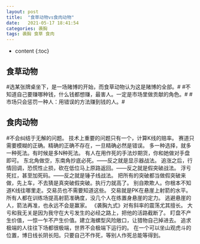 ```yaml
---
layout: post
title:  "食草动物vs食肉动物"
date:   2021-05-17 18:41:54
categories: 袭胸
tags: 袭胸 食草 食肉
---
```


* content
{:toc}

## 食草动物
   #选某张牌桌坐下，是一场赌博的开始，而食草动物认为这是赌博的全部。#
   #不知道自己要赚哪种钱，什么钱都想赚，最害人。一定是市场里做贡献的角色。#
   #市场只会惩罚一种人：用错误的方法赚到钱的人。#

## 食肉动物
   #不会纠结于无解的问题。
   技术上重要的问题只有一个，计算K线的赔率。
   赛道只需要模糊的正确。精确的正确不存在，一旦精确必然是错误。
   多一种选择，就多一种死法。有时候是多N种死法。
   有人在用作死的手法炒期货，你和她做对手盘即可。
   东北角做空，东南角抄底必死。——反之就是显示器战法。
   追涨之后，行情回调，恐慌性止损，砍在低位马上原路返回。——反之就是假突破战法。
   浮亏死扛，甚至加死码。——反之就是锤子线战法。
   把所有的突破都当做假突破来做，先上车，不去猜是真突破假突破。执行力就高了。
   别自欺欺人。你根本不知道K线往哪里走。交易员也不需要知道这些。
   交易就是PK在悬崖上射箭的水平。所有人都在训练场提高射箭准确度，没几个人在练置身悬崖的定力。
   逃避悬崖的人，箭法再准，也永远不会是赢家。
   《袭胸九式》对有斜率的震荡尤其擅长。
   大亏和我无关是因为我守在大亏发生的必经之路上，把他的活路截断了。
   盯盘不产生价值，一惊一乍不产生价值。建立海螺型风险敞口，让猎物自己掉进去。
   追求极端的人往往下场都很极端，世界不会极端下运行的。
   在一个可以坐山观虎斗的位置，博日线长阴长阳。只要自己不作死，等别人作死总能等得到。
